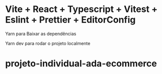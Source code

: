 # Vite + React + Typescript + Vitest + Eslint + Prettier + EditorConfig

Yarn para Baixar as dependências

Yarn dev para rodar o projeto localmente

# projeto-individual-ada-ecommerce
